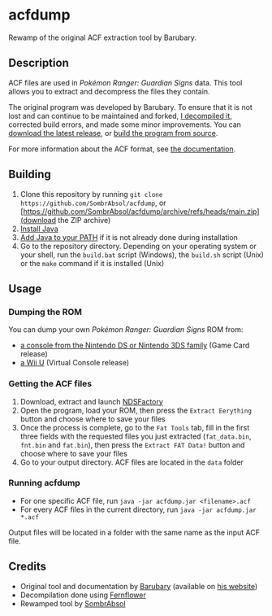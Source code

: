 # acfdump
Rewamp of the original ACF extraction tool by Barubary.

## Description
ACF files are used in *Pokémon Ranger: Guardian Signs* data. This tool allows you to extract and decompress the files they contain.

The original program was developed by Barubary. To ensure that it is not lost and can continue to be maintained and forked, [I decompiled it](https://github.com/SombrAbsol/acfdump/tree/decompilation), corrected build errors, and made some minor improvements. You can [download the latest release](/releases/latest), or [build the program from source](#building).

For more information about the ACF format, see [the documentation](/doc/acf.md).

## Building
1. Clone this repository by running `git clone https://github.com/SombrAbsol/acfdump`, or [https://github.com/SombrAbsol/acfdump/archive/refs/heads/main.zip](download the ZIP archive)
2. [Install Java](https://notes.highlysuspect.agency/blog/managing_java/)
3. [Add Java to your PATH](https://www.java.com/en/download/help/path.html) if it is not already done during installation
4. Go to the repository directory. Depending on your operating system or your shell, run the `build.bat` script (Windows), the `build.sh` script (Unix) or the `make` command if it is installed (Unix)

## Usage
### Dumping the ROM
You can dump your own *Pokémon Ranger: Guardian Signs* ROM from:
* [a console from the Nintendo DS or Nintendo 3DS family](https://dumping.guide/carts/nintendo/ds) (Game Card release)
* [a Wii U](https://wiki.hacks.guide/wiki/Wii_U:VC_Extract) (Virtual Console release)

### Getting the ACF files
1. Download, extract and launch [NDSFactory](https://github.com/Luca1991/NDSFactory/releases/latest)
2. Open the program, load your ROM, then press the `Extract Eerything` button and choose where to save your files
3. Once the process is complete, go to the `Fat Tools` tab, fill in the first three fields with the requested files you just extracted (`fat_data.bin`, `fnt.bin` and `fat.bin`), then press the `Extract FAT Data!` button and choose where to save your files
4. Go to your output directory. ACF files are located in the `data` folder

### Running acfdump
* For one specific ACF file, run `java -jar acfdump.jar <filename>.acf`
* For every ACF files in the current directory, run `java -jar acfdump.jar *.acf`

Output files will be located in a folder with the same name as the input ACF file.

## Credits
* Original tool and documentation by [Barubary](https://github.com/Barubary) (available on [his website](http://www.propl.nl/javaprogs/acfdump.jar))
* Decompilation done using [Fernflower](https://github.com/fesh0r/fernflower)
* Rewamped tool by [SombrAbsol](https://github.com/SombrAbsol)
